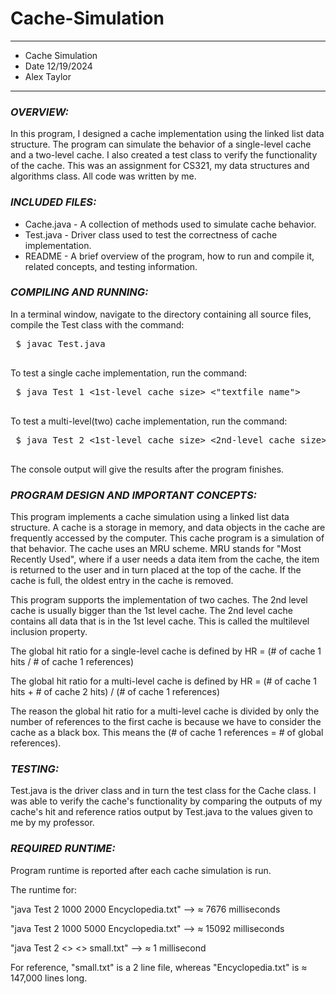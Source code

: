 # Cache-Simulation
****************
* Cache Simulation
* Date 12/19/2024
* Alex Taylor
**************** 

### ***OVERVIEW:***

In this program, I designed a cache implementation using the linked list
data structure. The program can simulate the behavior of a single-level 
cache and a two-level cache. I also created a test class to verify the 
functionality of the cache. This was an assignment for CS321,
my data structures and algorithms class. All code was written by me.


### ***INCLUDED FILES:***

 * Cache.java - A collection of methods used to simulate cache behavior.
 * Test.java - Driver class used to test the correctness of cache implementation.
 * README - A brief overview of the program, how to run and compile it, related concepts, and testing information.


### ***COMPILING AND RUNNING:***

 In a terminal window, navigate to the directory containing all source files, compile the Test
 class with the command:
 <pre>
 $ javac Test.java
 </pre>

 To test a single cache implementation, run the command:
 <pre>
 $ java Test 1 <1st-level cache size> <"textfile name">
 </pre>

 To test a multi-level(two) cache implementation, run the command:
 <pre>
 $ java Test 2 <1st-level cache size> <2nd-level cache size> <"textfile name">
 </pre>

 The console output will give the results after the program finishes.


### ***PROGRAM DESIGN AND IMPORTANT CONCEPTS:***

This program implements a cache simulation using a linked list
data structure. A cache is a storage in memory, and data objects
in the cache are frequently accessed by the computer. This cache program
is a simulation of that behavior. The cache uses an MRU scheme. MRU 
stands for "Most Recently Used", where if a user needs a data item from 
the cache, the item is returned to the user and in turn placed at the top
of the cache. If the cache is full, the oldest entry in the cache is removed.

This program supports the implementation of two caches. The 2nd level
cache is usually bigger than the 1st level cache. The 2nd level cache 
contains all data that is in the 1st level cache. This is called the 
multilevel inclusion property. 

The global hit ratio for a single-level cache is defined by 
HR = (# of cache 1 hits / # of cache 1 references)

The global hit ratio for a multi-level cache is defined by 
HR = (# of cache 1 hits + # of cache 2 hits) / (# of cache 1 references)

The reason the global hit ratio for a multi-level cache is divided 
by only the number of references to the first cache is because we
have to consider the cache as a black box. 
This means the (# of cache 1 references = # of global references).


### ***TESTING:***

Test.java is the driver class and in turn the test class for the Cache 
class. I was able to verify the cache's functionality by comparing the 
outputs of my cache's hit and reference ratios output by Test.java to
the values given to me by my professor.
 

### ***REQUIRED RUNTIME:***
 
Program runtime is reported after each cache simulation is run.

The runtime for:

"java Test 2 1000 2000 Encyclopedia.txt" --> ≈ 7676 milliseconds

"java Test 2 1000 5000 Encyclopedia.txt" --> ≈ 15092 milliseconds

"java Test 2 <> <> small.txt" --> ≈ 1 millisecond

For reference, "small.txt" is a 2 line file, whereas "Encyclopedia.txt" 
is ≈ 147,000 lines long.
